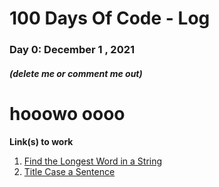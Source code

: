 # 100 Days Of Code - Log

### Day 0:  December 1 , 2021 
##### (delete me or comment me out)
# hooowo oooo
**Link(s) to work**
1. [Find the Longest Word in a String](https://www.freecodecamp.com/challenges/find-the-longest-word-in-a-string)
2. [Title Case a Sentence](https://www.freecodecamp.com/challenges/title-case-a-sentence)
